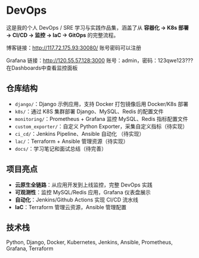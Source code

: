
# DevOps

这是我的个人 DevOps / SRE 学习与实践作品集，涵盖了从 **容器化 → K8s 部署 → CI/CD → 监控 → IaC → GitOps** 的完整流程。

博客链接：http://117.72.175.93:30080/
账号密码可以注册

Grafana 链接：http://120.55.57.128:3000
账号：admin，密码：123qwe123???
在Dashboards中查看监控面板

## 仓库结构
- `django/`：Django 示例应用，支持 Docker 打包镜像后用 Docker/K8s 部署
- `k8s/`：通过 K8S 集群部署 Django、MySQL、Redis 的配置文件
- `monitoring/`：Prometheus + Grafana 监控 MySQL、Redis 指标配置文件
- `custom_exporter/`：自定义 Python Exporter，采集自定义指标（待实现）
- `ci_cd/`：Jenkins Pipeline、Ansible 自动化 （待实现）
- `lac/`：Terraform + Ansible 管理资源（待实现）
- `docs/`：学习笔记和面试总结（待完善）

## 项目亮点
- **云原生全链路**：从应用开发到上线监控，完整 DevOps 实践
- **可观测性**：监控 MySQL/Redis 应用，Grafana 仪表盘展示
- **自动化**：Jenkins/Github Actions 实现 CI/CD 流水线
- **IaC**：Terraform 管理云资源，Ansible 管理配置

## 技术栈
Python, Django, Docker, Kubernetes, Jenkins, Ansible, Prometheus, Grafana, Terraform


